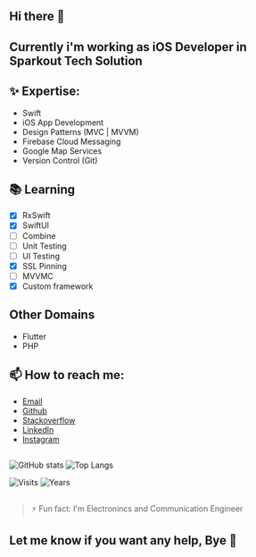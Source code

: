 ## Hi there 👋
## Currently i'm working as iOS Developer in Sparkout Tech Solution
## ✨ Expertise:
- Swift
- iOS App Development
- Design Patterns (MVC | MVVM)
- Firebase Cloud Messaging
- Google Map Services
- Version Control (Git)

## 📚 Learning
- [x] RxSwift
- [x] SwiftUI
- [ ] Combine
- [ ] Unit Testing
- [ ] UI Testing
- [x] SSL Pinning
- [ ] MVVMC
- [x] Custom framework

## Other Domains
- Flutter
- PHP

## 📫 How to reach me:
- [Email](mailto:shanmugarajeshwaranr@gmail.com)
- [Github](https://www.github.com/shanmugam105)
- [Stackoverflow](https://stackoverflow.com/users/11026625/shanmugarajeshwaran-r)
- [LinkedIn](https://www.linkedin.com/in/reach-to-shan)
- [Instagram](https://www.instagram.com/sharveshwaran.r)
##
![GitHub stats](https://github-readme-stats.vercel.app/api?username=nova-corp&show_icons=true)
![Top Langs](https://github-readme-stats.vercel.app/api/top-langs/?username=nova-corp)

![Visits](https://badges.pufler.dev/visits/nova-corp/nova-corp?style=rounded-square&color=material&logo=github)
![Years](https://badges.pufler.dev/years/nova-corp?style=rounded-square&color=material&logo=github)

##
> ⚡ Fun fact: I'm Electronincs and Communication Engineer

##
## Let me know if you want any help, Bye 👋
